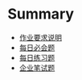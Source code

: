 # Summary

* [作业要求说明](README.md)
* [每日必会题](tasks/section.1.md)
* [每日练习题](tasks/section.2.md)
* [企业笔试题](tasks/section.3.md)

